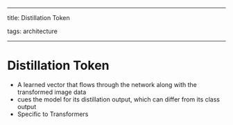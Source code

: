 
---

title: Distillation Token

tags: architecture 

---

# Distillation Token
- A learned vector that flows through the network along with the transformed image data
- cues the model for its distillation output, which can differ from its class output
- Specific to Transformers






















